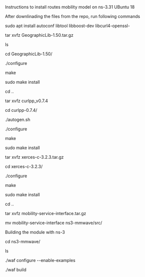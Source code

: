 
Instructions to install routes mobility model on ns-3.31 UBuntu 18


After downlinading the files from the repo, run following commands


sudo apt install autoconf libtool libboost-dev libcurl4-openssl-

tar xvfz GeographicLib-1.50.tar.gz 

ls

cd GeographicLib-1.50/

./configure 

make

sudo make install

cd ..


tar xvfz curlpp_v0.7.4

cd curlpp-0.7.4/

./autogen.sh 

./configure 

make

sudo make install


tar xvfz xerces-c-3.2.3.tar.gz 

cd xerces-c-3.2.3/

./configure 

make

sudo make install

cd ..

tar xvfz mobility-service-interface.tar.gz 

mv mobility-service-interface ns3-mmwave/src/





Building the module with ns-3

cd ns3-mmwave/

ls

./waf configure --enable-examples

./waf build




